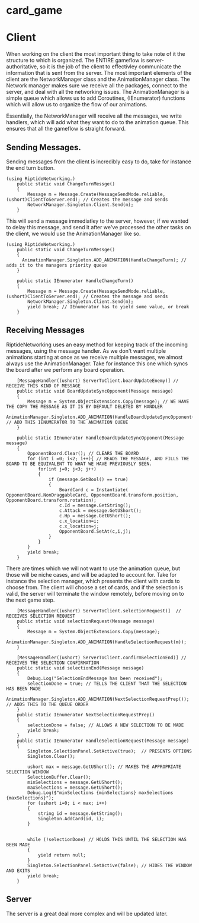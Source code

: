 # card_game

# Client
When working on the client the most important thing to take note of it the structure to which is organized. The ENTIRE gameflow is server-authoritative, so it is the job of the client to effectivley communicate the information that is sent from the server.
The most important elements of the client are the NetworkManager class and the AnimationManager class. The Network manager makes sure we receive all the packages, connect to the server, and deal with all the networking issues. The AnimationManager is a simple queue which allows us to add Coroutines, (IEnumerator) functions which will allow us to organize the flow of our animations.

Essentially, the NetworkManager will receive all the messages, we write handlers, which will add what they want to do to the animation queue. This ensures that all the gameflow is straight forward.

## Sending Messages.
Sending messages from the client is incredibly easy to do, take for instance the end turn button.

```
(using RiptideNetworking.)
    public static void ChangeTurnMessge()
    {
        Message m = Message.Create(MessageSendMode.reliable, (ushort)ClientToServer.end); // Creates the message and sends
        NetworkManager.Singleton.Client.Send(m);
    }
```
This will send a message immediatley to the server, however, if we wanted to delay this message, and send it after we've processed the other tasks on the client, we would use the AnimationManager like so.


```
(using RiptideNetworking.)
    public static void ChangeTurnMessge()
    {
      AnimationManager.Singleton.ADD_ANIMATION(HandleChangeTurn); // adds it to the managers priority queue
    }
    
    public static IEnumerator HandleChangeTurn()
    {
        Message m = Message.Create(MessageSendMode.reliable, (ushort)ClientToServer.end); // Creates the message and sends
        NetworkManager.Singleton.Client.Send(m);
        yield break; // IEnumerator has to yield some value, or break
    }
```

## Receiving Messages
RiptideNetworking uses an easy method for keeping track of the incoming messages, using the message handler. As we don't want multiple animations starting at once as we receive multiple messages, we almost always use the AnimationManager. Take for instance this one which syncs the board after we perform any board operation.

```
    [MessageHandler((ushort) ServerToClient.boardUpdateEnemy)] // RECEIVE THIS KIND OF MESSAGE
    public static void BoardUpdateSyncOpponent(Message message)
    {
        Message m = System.ObjectExtensions.Copy(message); // WE HAVE THE COPY THE MESSAGE AS IT IS BY DEFAULT DELETED BY HANDLER
        AnimationManager.Singleton.ADD_ANIMATION(HandleBoardUpdateSyncOpponent(m)); // ADD THIS IENUMERATOR TO THE ANIMATION QUEUE
    }

    public static IEnumerator HandleBoardUpdateSyncOpponent(Message message)
    {
        OpponentBoard.Clear(); // CLEARS THE BOARD
        for (int i =0; i<2; i++){ // READS THE MESSAGE, AND FILLS THE BOARD TO BE EQUIVALENT TO WHAT WE HAVE PREVIOUSLY SEEN.
            for(int j=0; j<3; j++)
            {
                if (message.GetBool() == true)
                {
                    BoardCard c = Instantiate( OpponentBoard.NonDraggableCard, OpponentBoard.transform.position, OpponentBoard.transform.rotation);
                    c.Id = message.GetString();
                    c.Attack = message.GetUShort();
                    c.Hp = message.GetUShort();
                    c.x_location=i;
                    c.x_location=j;
                    OpponentBoard.SetAt(c,i,j);
                }
            }
        }
        yield break;
    }
```
There are times which we will not want to use the animation queue, but those will be niche cases, and will be adapted to account for. Take for instance the selection manager, which presents the client with cards to choose from. The client will choose a set of cards, and if the selection is valid, the server will terminate the window remotely, before moving on to the next game step.
```
    [MessageHandler((ushort) ServerToClient.selectionRequest)]  // RECEIVES SELECTION REQUEST
    public static void selectionRequest(Message message)
    {
        Message m = System.ObjectExtensions.Copy(message);
        AnimationManager.Singleton.ADD_ANIMATION(HandleSelectionRequest(m));
    }

    [MessageHandler((ushort) ServerToClient.confirmSelectionEnd)] // RECEIVES THE SELECTION CONFIRMATION
    public static void selectionEnd(Message message)
    {
        Debug.Log("SelectionEndMessage has been received");
        selectionDone = true; // TELLS THE CLIENT THAT THE SELECTION HAS BEEN MADE
        AnimationManager.Singleton.ADD_ANIMATION(NextSelectionRequestPrep()); // ADDS THIS TO THE QUEUE ORDER
    }
    public static IEnumerator NextSelectionRequestPrep() 
    {
        selectionDone = false; // ALLOWS A NEW SELECTION TO BE MADE
        yield break;
    }
    public static IEnumerator HandleSelectionRequest(Message message)
    {
        Singleton.SelectionPanel.SetActive(true);  // PRESENTS OPTIONS
        Singleton.Clear();
        
        ushort max = message.GetUShort(); // MAKES THE APPROPRIATE SELECTION WINDOW
        SelectionBuffer.Clear();
        minSelections = message.GetUShort();
        maxSelections = message.GetUShort();
        Debug.Log($"minSelections {minSelections} maxSelections {maxSelections}");
        for (ushort i=0; i < max; i++)
        {
            string id = message.GetString();
            Singleton.AddCard(id, i);
        }

   
        while (!selectionDone) // HOLDS THIS UNTIL THE SELECTION HAS BEEN MADE
        {
            yield return null;
        }
        Singleton.SelectionPanel.SetActive(false); // HIDES THE WINDOW AND EXITS
        yield break;
    }
```
## Server
The server is a great deal more complex and will be updated later.

